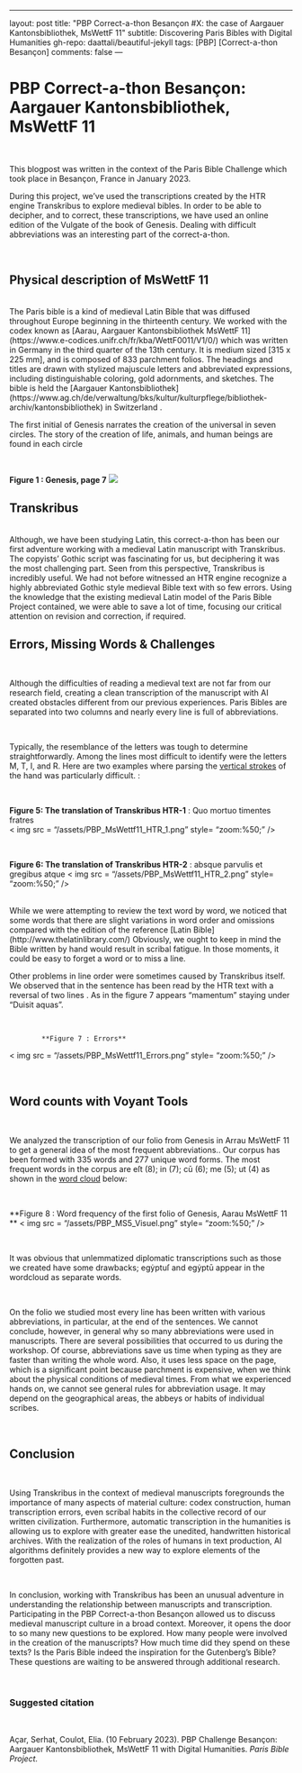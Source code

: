 ---
layout: post
title: "PBP Correct-a-thon Besançon #X: the case of Aargauer Kantonsbibliothek, MsWettF 11"
subtitle:  Discovering Paris Bibles with Digital Humanities
gh-repo: daattali/beautiful-jekyll
tags: [PBP] [Correct-a-thon Besançon]
comments: false
—
<base target="_blank">

# **PBP Correct-a-thon Besançon: Aargauer Kantonsbibliothek, MsWettF 11**



<br>

This blogpost was written in the context of the Paris Bible Challenge which took place in Besançon, France in January 2023. 

During this project, we’ve used the transcriptions created by the HTR engine Transkribus  to explore medieval bibles. In order to be able to decipher, and to correct, these transcriptions, we have used an online edition of the Vulgate of the book of Genesis. Dealing with difficult abbreviations was an interesting part of the correct-a-thon.



<br>

## **Physical description of MsWettF 11**

<br>
The Paris bible is a kind of medieval Latin Bible that was diffused throughout Europe beginning in the thirteenth century. We worked with the codex known as [Aarau, Aargauer Kantonsbibliothek MsWettF 11](https://www.e-codices.unifr.ch/fr/kba/WettF0011/V1/0/) which was written in Germany in the third quarter of the 13th century. It is medium sized  [315 x 225 mm], and is composed of  833 parchment folios. The headings and titles are drawn with stylized majuscule letters and abbreviated expressions, including distinguishable coloring, gold adornments, and sketches. The bible is held the [Aargauer Kantonsbibliothek](https://www.ag.ch/de/verwaltung/bks/kultur/kulturpflege/bibliothek-archiv/kantonsbibliothek) in Switzerland . 

<br>

The first initial of Genesis narrates the creation of the universal in seven circles. The story of the creation of life, animals, and human beings are found in each circle

<br>


**Figure 1 : Genesis, page 7**
<img src = “/assets/PBP_MsWettf11_GenesisP1” style= “zoom:%50;” />



## **Transkribus**
<br>
Although, we have been studying Latin, this correct-a-thon has been our first adventure working with a medieval Latin manuscript with Transkribus. The copyists’ Gothic script  was fascinating for us, but deciphering it was the most challenging part. Seen from this perspective, Transkribus is incredibly useful. We had not before witnessed an HTR engine recognize a highly abbreviated Gothic style medieval Bible text with so few errors. Using the knowledge that the existing medieval Latin model of the Paris Bible Project contained, we were able to save a lot of time, focusing our critical attention on revision and correction, if required.  

<br>

## **Errors, Missing Words & Challenges**

<br>

Although the difficulties of reading a medieval text are not far from our research field, creating a clean transcription of the manuscript with AI created obstacles different from our previous experiences. Paris Bibles are separated into two columns and nearly every line is full of abbreviations.

<br>


Typically, the resemblance of the letters was tough to determine straightforwardly. Among the lines most difficult to identify were the letters M, T, I, and R. Here are two examples where parsing the [vertical strokes](https://en.wikipedia.org/wiki/Minim_(palaeography)) of the hand was particularly difficult. :

<br>

  
**Figure 5: The translation of Transkribus HTR-1** :  Quo mortuo timentes fratres  
< img src = “/assets/PBP_MsWettf11_HTR_1.png” style= “zoom:%50;” />

<br>


**Figure 6: The translation of Transkribus HTR-2** : absque parvulis et gregibus atque
< img src = “/assets/PBP_MsWettf11_HTR_2.png” style= “zoom:%50;” />

<br>
While we were attempting to review the text word by word, we noticed that some words that there are slight variations in word order and omissions compared with the edition of the reference [Latin Bible](http://www.thelatinlibrary.com/) Obviously, we ought to keep in mind the Bible written by hand would result in scribal fatigue. In those moments, it could be easy to forget a word or to miss a line. 

Other problems in line order were sometimes caused by Transkribus itself. We observed that in the sentence has been read by the HTR text with a reversal of two lines . As in the figure 7 appears “mamentum” staying under “Duisit aquas”. 

<br>


            **Figure 7 : Errors** 
< img src = “/assets/PBP_MsWettf11_Errors.png” style= “zoom:%50;” />

<br>

## **Word counts with Voyant Tools**

<br>

We analyzed the transcription of our folio from Genesis in Arrau MsWettF 11 to get a general idea of the most frequent abbreviations.. Our corpus has been formed with 335 words and 277 unique word forms. The most frequent words in the corpus are eſt (8); in (7); cū (6); me (5); ut (4) as shown in the [word cloud](https://voyant-tools.org/?corpus=28f3f522f5807628c4865d3c63b82bd6&query=%22e%C5%BFt%20eo%C5%BF%22~5#)  below:

<br>


**Figure 8 : Word frequency of the first folio of Genesis, Aarau MsWettF 11 **
 < img src = “/assets/PBP_MS5_Visuel.png” style= “zoom:%50;” />

<br>


 It was obvious that unlemmatized diplomatic transcriptions such as those we created have some drawbacks; egẏptuſ and egẏptū appear in the wordcloud as separate words.

<br>

On the folio we studied most every line has been written with various abbreviations, in particular, at the end of the sentences. We cannot conclude, however, in general why so many abbreviations were used in manuscripts. There are several possibilities that occurred to us during the workshop. Of course, abbreviations save us time when typing as they are faster than writing the whole word. Also, it uses less space on the page, which is a significant point because parchment is expensive, when we think about the physical conditions of medieval times. From what we experienced hands on, we cannot see general rules for abbreviation usage. It may depend on the geographical areas, the abbeys or habits of individual scribes.  



<br>

## **Conclusion**

<br>

Using Transkribus in the context of medieval manuscripts foregrounds the importance of many aspects of material culture: codex construction, human transcription errors, even  scribal habits in the collective record of our written civilization. Furthermore, automatic transcription in the humanities is allowing us to explore with greater ease the unedited, handwritten historical archives. With the realization of the roles of humans in text production, AI algorithms definitely provides a new way to explore elements of the forgotten past. 

<br>

In conclusion, working with Transkribus has been an unusual adventure in understanding the relationship between manuscripts and transcription. Participating in the PBP Correct-a-thon Besançon allowed us to discuss medieval manuscript culture in a broad context. Moreover, it opens the door to so many new questions to be explored. How many people were involved in the creation of the manuscripts? How much time did they spend on these texts? Is the Paris Bible indeed the inspiration for the Gutenberg’s Bible? These questions are waiting to be answered through additional research.

<br>

### Suggested citation

<br>

Açar, Serhat, Coulot, Elia. (10 February 2023). PBP Challenge Besançon: Aargauer Kantonsbibliothek, MsWettF 11 with Digital Humanities. *Paris Bible Project.*



